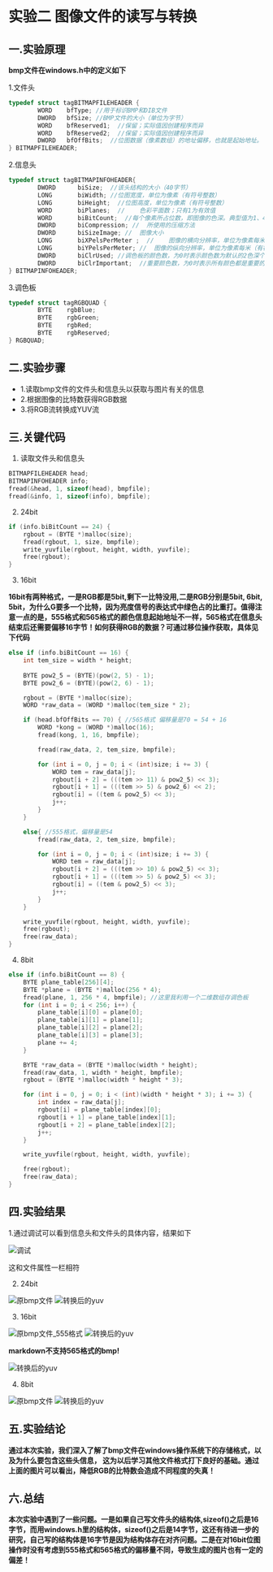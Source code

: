 # 实验二 图像文件的读写与转换
## 一.实验原理
**bmp文件在windows.h中的定义如下**

1.文件头
```cpp
typedef struct tagBITMAPFILEHEADER {
        WORD    bfType; //用于标识BMP和DIB文件
        DWORD   bfSize; //BMP文件的大小（单位为字节）
        WORD    bfReserved1;  //保留；实际值因创建程序而异
        WORD    bfReserved2;  //保留；实际值因创建程序而异
        DWORD   bfOffBits;  //位图数据（像素数组）的地址偏移，也就是起始地址。
} BITMAPFILEHEADER;
```
2.信息头
```cpp
typedef struct tagBITMAPINFOHEADER{
        DWORD      biSize;  //该头结构的大小（40字节）
        LONG       biWidth; //位图宽度，单位为像素（有符号整数）
        LONG       biHeight;  //位图高度，单位为像素（有符号整数）
        WORD       biPlanes;  //	色彩平面数；只有1为有效值
        WORD       biBitCount;  //每个像素所占位数，即图像的色深。典型值为1、4、8、16、24和32
        DWORD      biCompression; //  所使用的压缩方法
        DWORD      biSizeImage; //  图像大小
        LONG       biXPelsPerMeter ;  //	图像的横向分辨率，单位为像素每米（有符号整数）
        LONG       biYPelsPerMeter; //	图像的纵向分辨率，单位为像素每米（有符号整数
        DWORD      biClrUsed; //调色板的颜色数，为0时表示颜色数为默认的2色深个
        DWORD      biClrImportant;  //重要颜色数，为0时表示所有颜色都是重要的；通常不使用本项
} BITMAPINFOHEADER;
```
3.调色板
```cpp
typedef struct tagRGBQUAD {
        BYTE    rgbBlue; 
        BYTE    rgbGreen;
        BYTE    rgbRed;
        BYTE    rgbReserved;
} RGBQUAD;
```
## 二.实验步骤
+ 1.读取bmp文件的文件头和信息头以获取与图片有关的信息
+ 2.根据图像的比特数获得RGB数据
+ 3.将RGB流转换成YUV流
## 三.关键代码
1. 读取文件头和信息头

```cpp
BITMAPFILEHEADER head;
BITMAPINFOHEADER info;
fread(&head, 1, sizeof(head), bmpfile);
fread(&info, 1, sizeof(info), bmpfile);
```
2. 24bit

```cpp
if (info.biBitCount == 24) {
	rgbout = (BYTE *)malloc(size);
	fread(rgbout, 1, size, bmpfile);
	write_yuvfile(rgbout, height, width, yuvfile);
	free(rgbout);
}
```
3. 16bit

**16bit有两种格式，一是RGB都是5bit,剩下一比特没用,二是RGB分别是5bit, 6bit, 5bit，为什么G要多一个比特，因为亮度信号的表达式中绿色占的比重打。值得注意一点的是，555格式和565格式的颜色信息起始地址不一样，565格式在信息头结束后还需要偏移16字节！如何获得RGB的数据？可通过移位操作获取，具体见下代码**
```cpp
else if (info.biBitCount == 16) {
	int tem_size = width * height;
	
	BYTE pow2_5 = (BYTE)(pow(2, 5) - 1);
	BYTE pow2_6 = (BYTE)(pow(2, 6) - 1);

	rgbout = (BYTE *)malloc(size);
	WORD *raw_data = (WORD *)malloc(tem_size * 2);

	if (head.bfOffBits == 70) { //565格式 偏移量是70 = 54 + 16
		WORD *kong = (WORD *)malloc(16);
		fread(kong, 1, 16, bmpfile);

		fread(raw_data, 2, tem_size, bmpfile);

		for (int i = 0, j = 0; i < (int)size; i += 3) {
			WORD tem = raw_data[j];
			rgbout[i + 2] = (((tem >> 11) & pow2_5) << 3);
			rgbout[i + 1] = (((tem >> 5) & pow2_6) << 2);
			rgbout[i] = ((tem & pow2_5) << 3);
			j++;
		}
	}

	else{ //555格式，偏移量是54
		fread(raw_data, 2, tem_size, bmpfile);

		for (int i = 0, j = 0; i < (int)size; i += 3) {
			WORD tem = raw_data[j];
			rgbout[i + 2] = (((tem >> 10) & pow2_5) << 3);
			rgbout[i + 1] = (((tem >> 5) & pow2_5) << 3);
			rgbout[i] = ((tem & pow2_5) << 3);
			j++;
		}
	}

	write_yuvfile(rgbout, height, width, yuvfile);
	free(rgbout);
	free(raw_data);
}
```
4. 8bit
```cpp
else if (info.biBitCount == 8) {
	BYTE plane_table[256][4];
	BYTE *plane = (BYTE *)malloc(256 * 4);
	fread(plane, 1, 256 * 4, bmpfile); //这里我利用一个二维数组存调色板
	for (int i = 0; i < 256; i++) {
		plane_table[i][0] = plane[0];
		plane_table[i][1] = plane[1];
		plane_table[i][2] = plane[2];
		plane_table[i][3] = plane[3];
		plane += 4;
	}

	BYTE *raw_data = (BYTE *)malloc(width * height);
	fread(raw_data, 1, width * height, bmpfile);
	rgbout = (BYTE *)malloc(width * height * 3);

	for (int i = 0, j = 0; i < (int)(width * height * 3); i += 3) {
		int index = raw_data[j];
		rgbout[i] = plane_table[index][0];
		rgbout[i + 1] = plane_table[index][1];
		rgbout[i + 2] = plane_table[index][2];
		j++;
	}

	write_yuvfile(rgbout, height, width, yuvfile);

	free(rgbout);
	free(raw_data);
}
```
## 四.实验结果
1.通过调试可以看到信息头和文件头的具体内容，结果如下

![调试](https://github.com/cucrui/Data-compression/blob/master/%E5%AE%9E%E9%AA%8C2_BMP_YUV%E8%BD%AC%E6%8D%A2/img/%E8%B0%83%E8%AF%95.png)

这和文件属性一栏相符

2. 24bit

![原bmp文件](https://github.com/cucrui/Data-compression/blob/master/%E5%AE%9E%E9%AA%8C2_BMP_YUV%E8%BD%AC%E6%8D%A2/img/Lenna_24.bmp) ![转换后的yuv](https://github.com/cucrui/Data-compression/blob/master/%E5%AE%9E%E9%AA%8C2_BMP_YUV%E8%BD%AC%E6%8D%A2/img/Lenna_24_yuv.png)

3. 16bit

![原bmp文件_555格式](https://github.com/cucrui/Data-compression/blob/master/%E5%AE%9E%E9%AA%8C2_BMP_YUV%E8%BD%AC%E6%8D%A2/img/555.bmp) ![转换后的yuv](https://github.com/cucrui/Data-compression/blob/master/%E5%AE%9E%E9%AA%8C2_BMP_YUV%E8%BD%AC%E6%8D%A2/img/555_yuv.png)

**markdown不支持565格式的bmp!**

![转换后的yuv](https://github.com/cucrui/Data-compression/blob/master/%E5%AE%9E%E9%AA%8C2_BMP_YUV%E8%BD%AC%E6%8D%A2/img/565_yuv.png)

4. 8bit

![原bmp文件](https://github.com/cucrui/Data-compression/blob/master/%E5%AE%9E%E9%AA%8C2_BMP_YUV%E8%BD%AC%E6%8D%A2/img/Lenna_8.bmp) ![转换后的yuv](https://github.com/cucrui/Data-compression/blob/master/%E5%AE%9E%E9%AA%8C2_BMP_YUV%E8%BD%AC%E6%8D%A2/img/Lenna_8_yuv.png)

## 五.实验结论

**通过本次实验，我们深入了解了bmp文件在windows操作系统下的存储格式，以及为什么要包含这些头信息，
这为以后学习其他文件格式打下良好的基础。通过上面的图片可以看出，降低RGB的比特数会造成不同程度的失真！**
## 六.总结

**本次实验中遇到了一些问题。一是如果自己写文件头的结构体,sizeof()之后是16字节，而用windows.h里的结构体，sizeof()之后是14字节，这还有待进一步的研究，自己写的结构体是16字节是因为结构体存在对齐问题。二是在对16bit位图操作时没有考虑到555格式和565格式的偏移量不同，导致生成的图片也有一定的偏差！**



